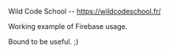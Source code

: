Wild Code School -- https://wildcodeschool.fr/

Working example of Firebase usage.

Bound to be useful. ;)
